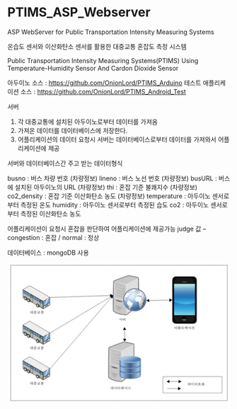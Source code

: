 # PTIMS_ASP_Webserver
ASP WebServer for Public Transportation Intensity Measuring Systems

온습도 센서와 이산화탄소 센서를 활용한 대중교통 혼잡도 측정 시스템

Public Transportation Intensity Measuring Systems(PTIMS) Using Temperature-Humidity Sensor And Cardon Dioxide Sensor

아두이노 소스 : https://github.com/OnionLord/PTIMS_Arduino
테스트 애플리케이션 소스 : https://github.com/OnionLord/PTIMS_Android_Test

서버
 1. 각 대중교통에 설치된 아두이노로부터 데이터를 가져옴
 2. 가져온 데이터를 데이터베이스에 저장한다.
 3. 어플리케이션의 데이터 요청시 
	서버는 데이터베이스로부터 데이터를 가져와서 어플리케이션에 제공



서버와 데이터베이스간 주고 받는 데이터형식

busno : 버스 차량 번호 (차량정보)
lineno : 버스 노선 번호 (차량정보)
busURL : 버스에 설치된 아두이노의 URL (차량정보)
thi : 혼잡 기준 불쾌지수 (차량정보)
co2_density : 혼잡 기준 이산화탄소 농도 (차량정보)
temperature : 아두이노 센서로부터 측정된 온도 
humidity : 아두이노 센서로부터 측정된 습도
co2 : 아두이노 센서로부터 측정된 이산화탄소 농도

어플리케이션이 요청시 혼잡을 판단하여 어플리케이션에 제공가능
judge 값 – congestion : 혼잡 / normal : 정상

데이터베이스 : mongoDB 사용

<img src="system.png">

